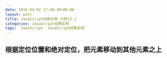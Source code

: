 ```yaml
---
date: 2016-04-02 17:36:30+00:00
layout: post
title: JavaScript经典实例 示例13-1
categories: JavaScript经典实例
tags:  JavaScript  JavaScript经典实例
---
```


根据定位位置和绝对定位，把元素移动到其他元素之上
----------------

<html>
    <head>
        <title>Locating Elements</title>
        <meta charset="utf-8" />
        <style type="text/css">
            div#a
            {
                width: 500px;
            }
            
            div
            {
                border: 1px solid #000;
                padding: 10px;
            }
            
            #cursor
            {
                position: absolute;
                background-color: #ff0;
                width: 20px;
                height: 20px;
                left: 500px;
                top: 300px
            }
            
        </style>
        <script type="text/javascript">
            function positionObject(obj) {
                var rect = obj.getBoundingClientRect();
                
                return [rect.left, rect.top];
            }
            
            window.onload = function() {
                var tst = document.documentElement.getBoundingClientRect(),
                    cont = 'A',
                    cursor = document.getElementById('cursor');
                
                alert(tst.top);
                while (cont) {
                    cont = prompt('Where do you want to move the cursor block?', 'A');
                    if (cont) {
                        cont = cont.toLowerCase();
                        if (cont == 'a' || cont == 'b' || cont == 'c') {
                            var elem = document.getElementById(cont),
                                pos = positionObject(elem);
                            
                            cursor.setAttribute('style', 'top: ' + pos[1] + 'px; left: ' + pos[0] + 'px');
                        }
                        
                    }
                    
                }
                
            }
            
        </script>
    </head>
    <body>
        <div id="a">
            <p>A<p>
            <div id="b">
                <p>B</p>
                <div id="c">
                    <p>C</p>
                </div>
            </div>
        </div>
        <div id="cursor"></div>
    </body>
</html>

源码如下：

``` javascript
<!DOCTYPE html>
<html>
    <head>
        <title>Locating Elements</title>
        <meta charset="utf-8" />
        <style type="text/css">
            div#a
            {
                width: 500px;
            }
            
            div
            {
                border: 1px solid #000;
                padding: 10px;
            }
            
            #cursor
            {
                position: absolute;
                background-color: #ff0;
                width: 20px;
                height: 20px;
                left: 500px;
                top: 300px
            }
            
        </style>
        <script type="text/javascript">
            function positionObject(obj) {
                var rect = obj.getBoundingClientRect();
                
                return [rect.left, rect.top];
            }
            
            window.onload = function() {
                var tst = document.documentElement.getBoundingClientRect(),
                    cont = 'A',
                    cursor = document.getElementById('cursor');
                
                alert(tst.top);
                while (cont) {
                    cont = prompt('Where do you want to move the cursor block?', 'A');
                    if (cont) {
                        cont = cont.toLowerCase();
                        if (cont == 'a' || cont == 'b' || cont == 'c') {
                            var elem = document.getElementById(cont),
                                pos = positionObject(elem);
                            
                            cursor.setAttribute('style', 'top: ' + pos[1] + 'px; left: ' + pos[0] + 'px');
                        }
                        
                    }
                    
                }
                
            }
            
        </script>
    </head>
    <body>
        <div id="a">
            <p>A<p>
            <div id="b">
                <p>B</p>
                <div id="c">
                    <p>C</p>
                </div>
            </div>
        </div>
        <div id="cursor"></div>
    </body>
</html>
``` 

